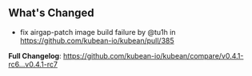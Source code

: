 ## What's Changed
* fix airgap-patch image build failure by @tu1h in https://github.com/kubean-io/kubean/pull/385


**Full Changelog**: https://github.com/kubean-io/kubean/compare/v0.4.1-rc6...v0.4.1-rc7

